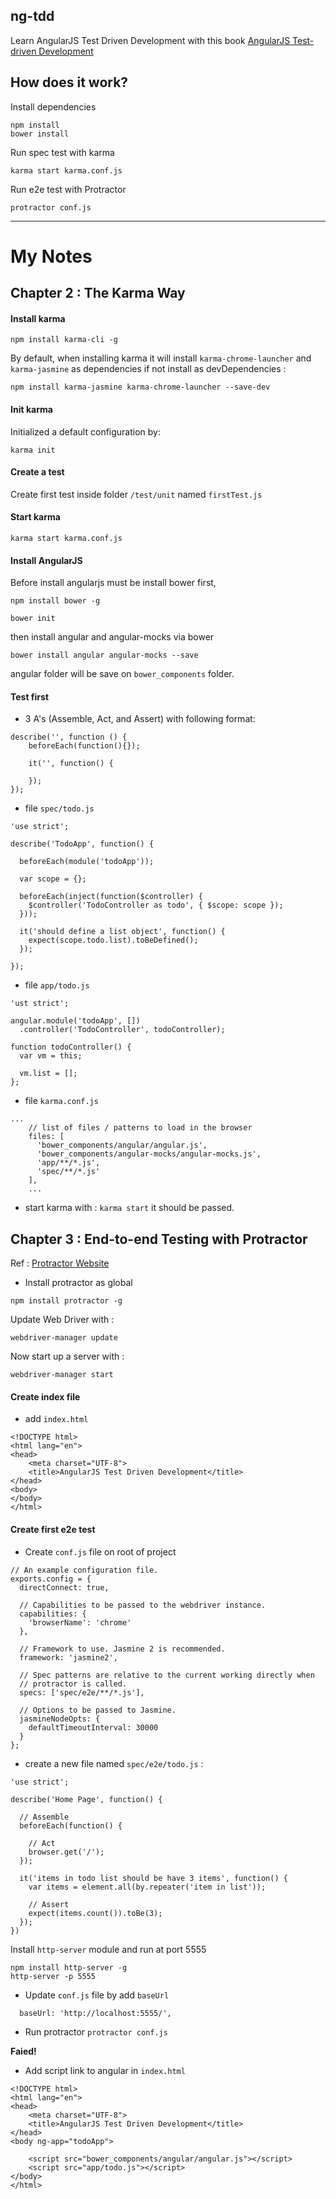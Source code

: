 ng-tdd
---

Learn AngularJS Test Driven Development with this book [AngularJS Test-driven Development](http://amzn.to/1NUxWsv)

## How does it work?

Install dependencies

```
npm install
bower install
```

Run spec test with karma

```
karma start karma.conf.js
```

Run e2e test with Protractor

```
protractor conf.js
```

---

# My Notes

## Chapter 2 : The Karma Way

#### Install karma

```
npm install karma-cli -g
```

By default, when installing karma it will install `karma-chrome-launcher` and `karma-jasmine` as dependencies if not install as devDependencies :

```
npm install karma-jasmine karma-chrome-launcher --save-dev
```

#### Init karma

Initialized a default configuration by:

```
karma init
```

#### Create a test

Create first test inside folder `/test/unit` named `firstTest.js`

#### Start karma

```
karma start karma.conf.js
```

#### Install AngularJS

Before install angularjs must be install bower first,

```
npm install bower -g

bower init
```

then install angular and angular-mocks via bower 

```
bower install angular angular-mocks --save
```

angular folder will be save on `bower_components` folder.

#### Test first

- 3 A's (Assemble, Act, and Assert) with following format:

```
describe('', function () {
    beforeEach(function(){});

    it('', function() {

    });
});
```

- file `spec/todo.js`

```
'use strict';

describe('TodoApp', function() {

  beforeEach(module('todoApp'));

  var scope = {};

  beforeEach(inject(function($controller) {
    $controller('TodoController as todo', { $scope: scope });
  }));

  it('should define a list object', function() {
    expect(scope.todo.list).toBeDefined();
  });

});
```

- file `app/todo.js`

```
'ust strict';

angular.module('todoApp', [])
  .controller('TodoController', todoController);

function todoController() {
  var vm = this;

  vm.list = [];
};
```

- file `karma.conf.js`

```
...
    // list of files / patterns to load in the browser
    files: [
      'bower_components/angular/angular.js',
      'bower_components/angular-mocks/angular-mocks.js',
      'app/**/*.js',
      'spec/**/*.js'
    ],
    ...
```

- start karma with : `karma start` it should be passed.

## Chapter 3 : End-to-end Testing with Protractor

Ref : [Protractor Website](https://angular.github.io/protractor/#/)

- Install protractor as global

```
npm install protractor -g
```

Update Web Driver with :

```
webdriver-manager update
```

Now start up a server with :

```
webdriver-manager start
```
#### Create index file

- add `index.html`

```
<!DOCTYPE html>
<html lang="en">
<head>
    <meta charset="UTF-8">
    <title>AngularJS Test Driven Development</title>
</head>
<body>
</body>
</html>
```

#### Create first e2e test

- Create `conf.js` file on root of project

```
// An example configuration file.
exports.config = {
  directConnect: true,

  // Capabilities to be passed to the webdriver instance.
  capabilities: {
    'browserName': 'chrome'
  },

  // Framework to use. Jasmine 2 is recommended.
  framework: 'jasmine2',

  // Spec patterns are relative to the current working directly when
  // protractor is called.
  specs: ['spec/e2e/**/*.js'],

  // Options to be passed to Jasmine.
  jasmineNodeOpts: {
    defaultTimeoutInterval: 30000
  }
};
```
- create a new file named `spec/e2e/todo.js` :

```
'use strict';

describe('Home Page', function() {

  // Assemble
  beforeEach(function() {

    // Act
    browser.get('/');
  });

  it('items in todo list should be have 3 items', function() {
    var items = element.all(by.repeater('item in list'));

    // Assert
    expect(items.count()).toBe(3);
  });
})
```

Install `http-server` module and run at port 5555

```
npm install http-server -g
http-server -p 5555
```

- Update `conf.js` file by add `baseUrl`

```
  baseUrl: 'http://localhost:5555/',
```

- Run protractor `protractor conf.js`

**Faied!**

- Add script link to angular in `index.html`

```
<!DOCTYPE html>
<html lang="en">
<head>
    <meta charset="UTF-8">
    <title>AngularJS Test Driven Development</title>
</head>
<body ng-app="todoApp">

    <script src="bower_components/angular/angular.js"></script>
    <script src="app/todo.js"></script>
</body>
</html>
```
